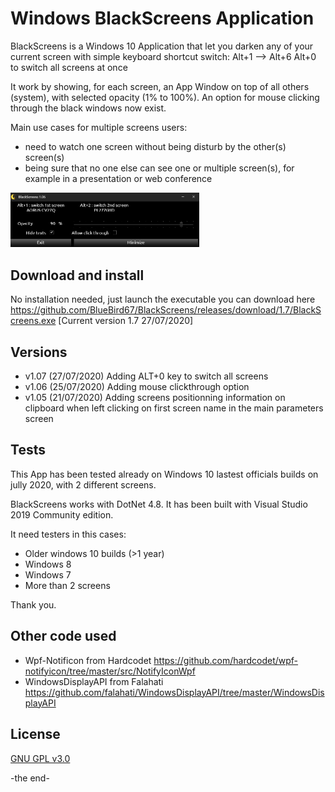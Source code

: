 # Windows BlackScreens Application

BlackScreens is a Windows 10 Application that let you darken any of your current screen with simple keyboard shortcut switch: 
      Alt+1 --> Alt+6         Alt+0 to switch all screens at once

It work by showing, for each screen, an App Window on top of all others (system), with selected opacity (1% to 100%). An option for mouse clicking through the black windows now exist.

Main use cases for multiple screens users:
- need to watch one screen without being disturb by the other(s) screen(s)
- being sure that no one else can see one or multiple screen(s), for example in a presentation or web conference

<img src="docs/BlackScreens_MainWindow.png" width="60%">

## Download and install

No installation needed, just launch the executable you can download here https://github.com/BlueBird67/BlackScreens/releases/download/1.7/BlackScreens.exe [Current version 1.7 27/07/2020]

## Versions
- v1.07 (27/07/2020)
  Adding ALT+0 key to switch all screens
- v1.06 (25/07/2020)
  Adding mouse clickthrough option
- v1.05 (21/07/2020)
  Adding screens positionning information on clipboard when left clicking on first screen name in the main parameters screen


## Tests

This App has been tested already on Windows 10 lastest officials builds on jully 2020, with 2 different screens.

BlackScreens works with DotNet 4.8. It has been built with Visual Studio 2019 Community edition.

It need testers in this cases:
- Older windows 10 builds (>1 year)
- Windows 8
- Windows 7
- More than 2 screens

Thank you.

## Other code used
- Wpf-Notificon from Hardcodet https://github.com/hardcodet/wpf-notifyicon/tree/master/src/NotifyIconWpf
- WindowsDisplayAPI from Falahati https://github.com/falahati/WindowsDisplayAPI/tree/master/WindowsDisplayAPI

## License

[GNU GPL v3.0](https://github.com/BlueBird67/BlackScreens/blob/master/LICENSE)

-the end-
